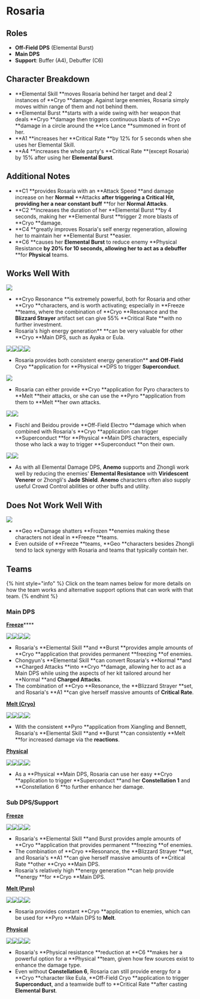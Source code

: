 # Rosaria

## Roles

* **Off-Field DPS** (Elemental Burst)
* **Main DPS**
* **Support**: Buffer (A4), Debuffer (C6)

## Character Breakdown

* **Elemental Skill **moves Rosaria behind her target and deal 2 instances of **Cryo **damage. Against large enemies, Rosaria simply moves within range of them and not behind them.
* **Elemental Burst **starts with a wide swing with her weapon that deals **Cryo **damage then triggers continuous blasts of **Cryo **damage in a circle around the **Ice Lance **summoned in front of her.
* **A1 **increases her **Critical Rate **by 12% for 5 seconds when she uses her Elemental Skill.
* **A4 **increases the whole party's **Critical Rate **(except Rosaria) by 15% after using her **Elemental Burst**.

## Additional Notes

* **C1 **provides Rosaria with an **Attack Speed **and damage increase on her **Normal** **Attacks **after triggering a **Critical Hit**, providing her a near constant buff** **for her **Normal Attacks**.
* **C2 **increases the duration of her **Elemental Burst **by 4 seconds, making her **Elemental Burst **trigger 2 more blasts of **Cryo **damage.
* **C4 **greatly improves Rosaria's self energy regeneration, allowing her to maintain her **Elemental Burst **easier.
* **C6 **causes her **Elemental Burst** to reduce enemy **Physical Resistance **by 20% for 10 seconds, allowing her to act as a debuffer** **for **Physical** teams.

## Works Well With

![](../../.gitbook/assets/Element\_Cryo.webp)

* **Cryo Resonance **is extremely powerful, both for Rosaria and other **Cryo **characters, and is worth activating; especially in **Freeze **teams, where the combination of **Cryo **Resonance and the **Blizzard Strayer** artifact set can give 55% **Critical Rate **with no further investment.
* Rosaria's high energy generation** **can be very valuable for other **Cryo **Main DPS, such as Ayaka or Eula.

![](../../.gitbook/assets/UI\_AvatarIcon\_Keqing.png)![](../../.gitbook/assets/UI\_AvatarIcon\_Razor.png)![](../../.gitbook/assets/UI\_AvatarIcon\_Eula.png)![](../../.gitbook/assets/UI\_AvatarIcon\_Xinyan.png)

* Rosaria provides both consistent energy generation** **and Off-Field** Cryo **application for **Physical **DPS to trigger **Superconduct**.

![](../../.gitbook/assets/Element\_Pyro.webp)

* Rosaria can either provide **Cryo **application for Pyro characters to **Melt **their attacks, or she can use the **Pyro **application from them to **Melt **her own attacks.

![](../../.gitbook/assets/UI\_AvatarIcon\_Fischl.png)![](../../.gitbook/assets/UI\_AvatarIcon\_Beidou.png)

* Fischl and Beidou provide **Off-Field Electro **damage which when combined with Rosaria's **Cryo **application can trigger **Superconduct **for **Physical **Main DPS characters, especially those who lack a way to trigger **Superconduct **on their own.

![](../../.gitbook/assets/Element\_Anemo.webp)![](../../.gitbook/assets/UI\_AvatarIcon\_Zhongli.png)

* As with all Elemental Damage DPS, **Anemo** supports and Zhongli work well by reducing the enemies' **Elemental Resistance** with **Viridescent Venerer** or Zhongli's **Jade Shield**. **Anemo** characters often also supply useful Crowd Control abilities or other buffs and utility.

## Does Not Work Well With

![](../../.gitbook/assets/Element\_Geo.webp)

* **Geo **Damage shatters **Frozen **enemies making these characters not ideal in **Freeze **teams.
* Even outside of **Freeze **teams, **Geo **characters besides Zhongli tend to lack synergy with Rosaria and teams that typically contain her.

## Teams

{% hint style="info" %}
Click on the team names below for more details on how the team works and alternative support options that can work with that team.
{% endhint %}

### Main DPS

[**Freeze**](../../teams/freeze.md)****

![](../../.gitbook/assets/UI\_AvatarIcon\_Rosaria.png)![](../../.gitbook/assets/UI\_AvatarIcon\_Xingqiu.png)![](../../.gitbook/assets/UI\_AvatarIcon\_Chongyun.png)![](../../.gitbook/assets/UI\_AvatarIcon\_Kazuha.png)

* Rosaria's **Elemental Skill **and **Burst **provides ample amounts of **Cryo **application that provides permanent **freezing **of enemies.
* Chongyun's **Elemental Skill **can convert Rosaria's **Normal **and **Charged Attacks **into **Cryo **damage, allowing her to act as a Main DPS while using the aspects of her kit tailored around her **Normal **and **Charged Attacks**.
* The combination of **Cryo **Resonance, the **Blizzard Strayer **set, and Rosaria's **A1 **can give herself massive amounts of **Critical Rate**.

[**Melt (Cryo)**](../../teams/reverse-melt.md)

![](../../.gitbook/assets/UI\_AvatarIcon\_Rosaria.png)![](../../.gitbook/assets/UI\_AvatarIcon\_Xiangling.png)![](../../.gitbook/assets/UI\_AvatarIcon\_Sucrose.png)![](../../.gitbook/assets/UI\_AvatarIcon\_Bennett.png)

* With the consistent **Pyro **application from Xiangling and Bennett, Rosaria's **Elemental Skill **and **Burst **can consistently **Melt **for increased damage via the **reactions**.

[**Physical**](../../teams/physical.md)

![](../../.gitbook/assets/UI\_AvatarIcon\_Rosaria.png)![](../../.gitbook/assets/UI\_AvatarIcon\_Fischl.png)![](../../.gitbook/assets/UI\_AvatarIcon\_Beidou.png)![](../../.gitbook/assets/UI\_AvatarIcon\_Diona.png)

* As a **Physical **Main DPS, Rosaria can use her easy **Cryo **application to trigger **Superconduct **and her **Constellation 1** and **Constellation 6 **to further enhance her damage.

### Sub DPS/Support

****[**Freeze**](../../teams/freeze.md)****

![](../../.gitbook/assets/UI\_AvatarIcon\_Ayaka.png)![](../../.gitbook/assets/UI\_AvatarIcon\_Mona.png)![](../../.gitbook/assets/UI\_AvatarIcon\_Rosaria.png)![](../../.gitbook/assets/UI\_AvatarIcon\_Venti.png)

* Rosaria's **Elemental Skill **and Burst provides ample amounts of **Cryo **application that provides permanent **freezing **of enemies.
* The combination of **Cryo **Resonance, the **Blizzard Strayer **set, and Rosaria's **A1 **can give herself massive amounts of **Critical Rate **other **Cryo **Main DPS.
* Rosaria's relatively high **energy generation **can help provide **energy **for **Cryo **Main DPS.

[**Melt (Pyro)**](../../teams/melt.md)

![](../../.gitbook/assets/UI\_AvatarIcon\_Hutao.png)![](../../.gitbook/assets/UI\_AvatarIcon\_Rosaria.png)![](../../.gitbook/assets/UI\_AvatarIcon\_Xingqiu.png)![](../../.gitbook/assets/UI\_AvatarIcon\_Diona.png)

* Rosaria provides constant **Cryo **application to enemies, which can be used for **Pyro **Main DPS to **Melt**.

[**Physical**](../../teams/physical.md)

![](../../.gitbook/assets/UI\_AvatarIcon\_Eula.png)![](../../.gitbook/assets/UI\_AvatarIcon\_Fischl.png)![](../../.gitbook/assets/UI\_AvatarIcon\_Rosaria.png)![](../../.gitbook/assets/UI\_AvatarIcon\_Zhongli.png)

* Rosaria's **Physical resistance **reduction at **C6 **makes her a powerful option for a **Physical **team, given how few sources exist to enhance the damage type.
* Even without **Constellation 6**, Rosaria can still provide energy for a **Cryo **character like Eula, **Off-Field Cryo **application to trigger **Superconduct**, and a teamwide buff to **Critical Rate **after casting **Elemental Burst**.
